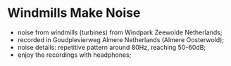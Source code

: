 # Windmills Make Noise

- noise from windmills (turbines) from Windpark Zeewolde Netherlands;
- recorded in Goudplevierweg Almere Netherlands (Almere Oosterwold);
- noise details: repetitive pattern around 80Hz, reaching 50-60dB;
- enjoy the recordings with headphones;
